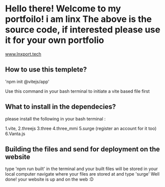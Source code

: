 <h1>Hello there! Welcome to my portfoilo!
i am linx
The above is the source code, if interested please use it for your own portfolio</h1>

www.lnxport.tech

<h2>How to use this templete?</h2>

'npm init @vitejs/app'


<p1>Use this command in your bash terminal to initiate a vite based file first </p1>


<h2>What to install in the dependecies?</h2>
<p1>please install the following in your bash terminal :
  
  1.vite,
  2.threejs
  3.three
  4.three_mmi
  5.surge (register an account for it too)
  6.Vanta.js
  
</p1>


<h2>Building the files and send for deployment on the website</h2>
<p1> type 'npm run built' in the terminal and your built files will be stored in your local computer</p1>
navigate where your files are stored at and type 'surge'
Well done! your website is up and on the web :D
